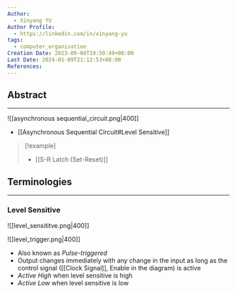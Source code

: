 ```yaml
---
Author:
  - Xinyang YU
Author Profile:
  - https://linkedin.com/in/xinyang-yu
tags:
  - computer_organisation
Creation Date: 2023-09-04T19:50:49+08:00
Last Date: 2024-01-09T21:12:53+08:00
References: 
---
```

## Abstract
--- 
![[asynchronous sequential_circuit.png|400]]

- [[Asynchronous Sequential Circuit#Level Sensitive]]



>[!example]
>- [[S-R Latch (Set-Reset)]]

## Terminologies
---
### Level Sensitive

![[level_sensititve.png|400]]

![[level_trigger.png|400]]


- Also known as *Pulse-triggered*
- Output changes immediately with any change in the input as long as the control signal ([[Clock Signal]], Enable in the diagram) is active
- *Active High* when level sensitive is high
- *Active Low* when level sensitive is low